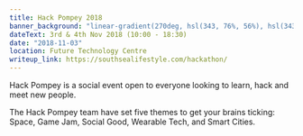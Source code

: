 ```yaml
---
title: Hack Pompey 2018
banner_background: "linear-gradient(270deg, hsl(343, 76%, 56%), hsl(343, 76%, 46%))"
dateText: 3rd & 4th Nov 2018 (10:00 - 18:30)
date: "2018-11-03"
location: Future Technology Centre
writeup_link: https://southsealifestyle.com/hackathon/
---
```


Hack Pompey is a social event open to everyone looking to learn, hack and meet new people.

The Hack Pompey team have set five themes to get your brains ticking: Space, Game Jam, Social Good, Wearable Tech, and Smart Cities.
